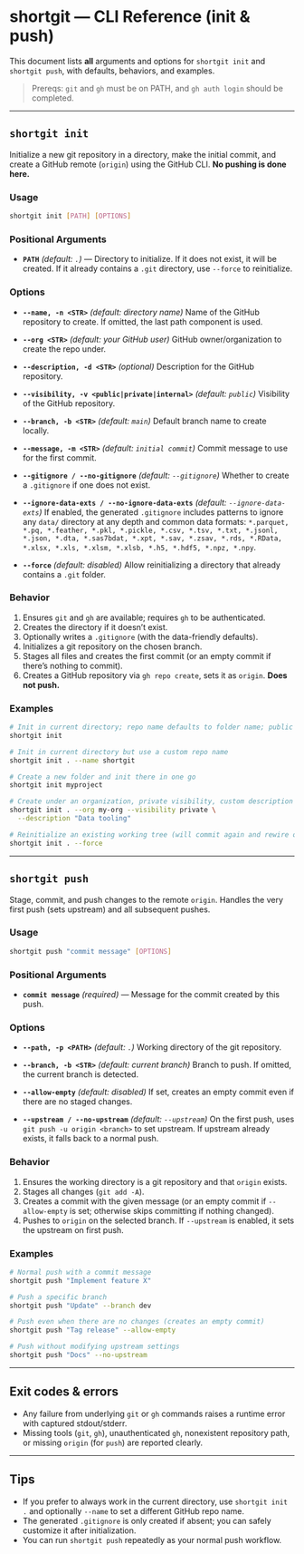 # shortgit — CLI Reference (init & push)

This document lists **all** arguments and options for `shortgit init` and `shortgit push`, with defaults, behaviors, and examples.

> Prereqs: `git` and `gh` must be on PATH, and `gh auth login` should be completed.

---

## `shortgit init`

Initialize a new git repository in a directory, make the initial commit, and create a GitHub remote (`origin`) using the GitHub CLI. **No pushing is done here.**

### Usage

```bash
shortgit init [PATH] [OPTIONS]
```

### Positional Arguments

* **`PATH`** *(default: `.`)* — Directory to initialize. If it does not exist, it will be created. If it already contains a `.git` directory, use `--force` to reinitialize.

### Options

* **`--name, -n <STR>`** *(default: directory name)*
  Name of the GitHub repository to create. If omitted, the last path component is used.

* **`--org <STR>`** *(default: your GitHub user)*
  GitHub owner/organization to create the repo under.

* **`--description, -d <STR>`** *(optional)*
  Description for the GitHub repository.

* **`--visibility, -v <public|private|internal>`** *(default: `public`)*
  Visibility of the GitHub repository.

* **`--branch, -b <STR>`** *(default: `main`)*
  Default branch name to create locally.

* **`--message, -m <STR>`** *(default: `initial commit`)*
  Commit message to use for the first commit.

* **`--gitignore / --no-gitignore`** *(default: `--gitignore`)*
  Whether to create a `.gitignore` if one does not exist.

* **`--ignore-data-exts / --no-ignore-data-exts`** *(default: `--ignore-data-exts`)*
  If enabled, the generated `.gitignore` includes patterns to ignore any `data/` directory at any depth and common data formats: `*.parquet, *.pq, *.feather, *.pkl, *.pickle, *.csv, *.tsv, *.txt, *.jsonl, *.json, *.dta, *.sas7bdat, *.xpt, *.sav, *.zsav, *.rds, *.RData, *.xlsx, *.xls, *.xlsm, *.xlsb, *.h5, *.hdf5, *.npz, *.npy`.

* **`--force`** *(default: disabled)*
  Allow reinitializing a directory that already contains a `.git` folder.

### Behavior

1. Ensures `git` and `gh` are available; requires `gh` to be authenticated.
2. Creates the directory if it doesn’t exist.
3. Optionally writes a `.gitignore` (with the data-friendly defaults).
4. Initializes a git repository on the chosen branch.
5. Stages all files and creates the first commit (or an empty commit if there’s nothing to commit).
6. Creates a GitHub repository via `gh repo create`, sets it as `origin`. **Does not push.**

### Examples

```bash
# Init in current directory; repo name defaults to folder name; public repo
shortgit init

# Init in current directory but use a custom repo name
shortgit init . --name shortgit

# Create a new folder and init there in one go
shortgit init myproject

# Create under an organization, private visibility, custom description
shortgit init . --org my-org --visibility private \
  --description "Data tooling"

# Reinitialize an existing working tree (will commit again and rewire origin)
shortgit init . --force
```

---

## `shortgit push`

Stage, commit, and push changes to the remote `origin`. Handles the very first push (sets upstream) and all subsequent pushes.

### Usage

```bash
shortgit push "commit message" [OPTIONS]
```

### Positional Arguments

* **`commit message`** *(required)* — Message for the commit created by this push.

### Options

* **`--path, -p <PATH>`** *(default: `.`)*
  Working directory of the git repository.

* **`--branch, -b <STR>`** *(default: current branch)*
  Branch to push. If omitted, the current branch is detected.

* **`--allow-empty`** *(default: disabled)*
  If set, creates an empty commit even if there are no staged changes.

* **`--upstream / --no-upstream`** *(default: `--upstream`)*
  On the first push, uses `git push -u origin <branch>` to set upstream. If upstream already exists, it falls back to a normal push.

### Behavior

1. Ensures the working directory is a git repository and that `origin` exists.
2. Stages all changes (`git add -A`).
3. Creates a commit with the given message (or an empty commit if `--allow-empty` is set; otherwise skips committing if nothing changed).
4. Pushes to `origin` on the selected branch. If `--upstream` is enabled, it sets the upstream on first push.

### Examples

```bash
# Normal push with a commit message
shortgit push "Implement feature X"

# Push a specific branch
shortgit push "Update" --branch dev

# Push even when there are no changes (creates an empty commit)
shortgit push "Tag release" --allow-empty

# Push without modifying upstream settings
shortgit push "Docs" --no-upstream
```

---

## Exit codes & errors

* Any failure from underlying `git` or `gh` commands raises a runtime error with captured stdout/stderr.
* Missing tools (`git`, `gh`), unauthenticated `gh`, nonexistent repository path, or missing `origin` (for `push`) are reported clearly.

---

## Tips

* If you prefer to always work in the current directory, use `shortgit init .` and optionally `--name` to set a different GitHub repo name.
* The generated `.gitignore` is only created if absent; you can safely customize it after initialization.
* You can run `shortgit push` repeatedly as your normal push workflow.
